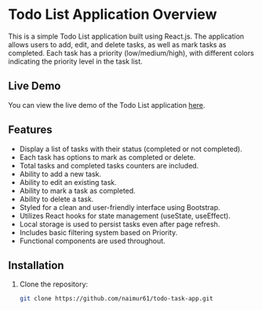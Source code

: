 # Todo List Application Overview

This is a simple Todo List application built using React.js. The application allows users to add, edit, and delete tasks, as well as mark tasks as completed. Each task has a priority (low/medium/high), with different colors indicating the priority level in the task list.

## Live Demo

You can view the live demo of the Todo List application [here](https://todo-task-app-two.vercel.app).

## Features

- Display a list of tasks with their status (completed or not completed).
- Each task has options to mark as completed or delete.
- Total tasks and completed tasks counters are included.
- Ability to add a new task.
- Ability to edit an existing task.
- Ability to mark a task as completed.
- Ability to delete a task.
- Styled for a clean and user-friendly interface using Bootstrap.
- Utilizes React hooks for state management (useState, useEffect).
- Local storage is used to persist tasks even after page refresh.
- Includes basic filtering system based on Priority.
- Functional components are used throughout.

## Installation

1. Clone the repository:

   ```bash
   git clone https://github.com/naimur61/todo-task-app.git
   ```
